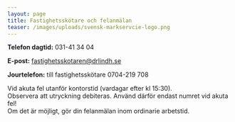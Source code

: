 ```yaml
---
layout: page
title: Fastighetsskötare och felanmälan
teaser: /images/uploads/svensk-markservcie-logo.png
---
```

**Telefon dagtid:** 031-41 34 04

**E-post:** fastighetsskotaren@drlindh.se

**Jourtelefon:** till fastighetsskötare 0704-219 708

Vid akuta fel utanför kontorstid (vardagar efter kl 15:30). \
Observera att utryckning debiteras. Använd därför endast numret vid akuta fel! \
Om det är möjligt, gör din felanmälan inom ordinarie arbetstid.
